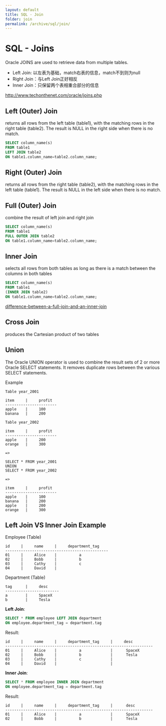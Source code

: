 ```yaml
---
layout: default
title: SQL - Join
folder: join
permalink: /archive/sql/join/
---
```



# SQL - Joins

Oracle JOINS are used to retrieve data from multiple tables.

- Left Join: 以左表为基础，match右表的信息，match不到则为null
- Right Join：与Left Join正好相反
- Inner Join：只保留两个表相重合部分的信息

http://www.techonthenet.com/oracle/joins.php

## Left (Outer) Join

returns all rows from the left table (table1), with the matching rows in the right table (table2). 
The result is NULL in the right side when there is no match.

~~~ sql
SELECT column_name(s)
FROM table1
LEFT JOIN table2
ON table1.column_name=table2.column_name;
~~~

## Right (Outer) Join

returns all rows from the right table (table2), with the matching rows in the left table (table1). 
The result is NULL in the left side when there is no match.

## Full (Outer) Join

combine the result of left join and right join

~~~ sql
SELECT column_name(s)
FROM table1
FULL OUTER JOIN table2
ON table1.column_name=table2.column_name;
~~~

## Inner Join

selects all rows from both tables as long as there is a match between the columns in both tables

~~~ sql
SELECT column_name(s)
FROM table1
(INNER JOIN table2)
ON table1.column_name=table2.column_name;
~~~

[difference-between-a-full-join-and-an-inner-join](http://www.programmerinterview.com/index.php/database-sql/difference-between-a-full-join-and-an-inner-join/)

## Cross Join

produces the Cartesian product of two tables

## Union

The Oracle UNION operator is used to combine the result sets of 2 or more Oracle SELECT statements. 
It removes duplicate rows between the various SELECT statements.

Example

```
Table year_2001

item     |     profit
-----------------------
apple    |     100
banana   |     200

Table year_2002

item     |     profit
-----------------------
apple    |     200
orange   |     300

=>

SELECT * FROM year_2001
UNION
SELECT * FROM year_2002

=>

item     |     profit
-----------------------
apple    |     100
banana   |     200
apple    |     200
orange   |     300

```

## Left Join VS Inner Join Example

Employee (Table)

```
id     |     name     |     department_tag 
----------------------------------------------
01     |     Alice    |          a
02     |     Bobb     |          b
03     |     Cathy    |          c
04     |     David    |          
```

Department (Table)

```
tag      |     desc     
------------------------
a        |     SpaceX    
b        |     Tesla     
```

**Left Join**:

~~~ sql
SELECT * FROM employee LEFT JOIN department
ON employee.department_tag = department.tag
~~~

Result:

```
id     |     name     |     department_tag     |     desc      
------------------------------------------------------------------
01     |     Alice    |          a             |      SpaceX 
02     |     Bobb     |          b             |      Tesla
03     |     Cathy    |          c             |
04     |     David    |                        |
```

**Inner Join**:

~~~ sql
SELECT * FROM employee INNER JOIN department
ON employee.department_tag = department.tag
~~~

Result:

```
id     |     name     |     department_tag     |      desc      
------------------------------------------------------------------
01     |     Alice    |          a             |      SpaceX 
02     |     Bobb     |          b             |      Tesla
```
